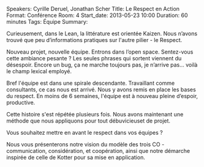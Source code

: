 Speakers: Cyrille Deruel, Jonathan Scher
Title: Le Respect en Action
Format: Conférence
Room: 4
Start_date: 2013-05-23 10:00
Duration: 60 minutes
Tags: Équipe
Summary:

Curieusement, dans le Lean, la littérature est orientée Kaizen.
Nous n’avons trouvé que peu d’informations pratiques sur l'autre pilier - le Respect.

Nouveau projet, nouvelle équipe.
Entrons dans l’open space.
Sentez-vous cette ambiance pesante ?
Les seules phrases qui sortent viennent du désespoir.
Encore un bug, ça ne marche toujours pas, je n’arrive pas… voilà le champ lexical employé.

Bref l'équipe est dans une spirale descendante.
Travaillant comme consultants, ce cas nous est arrivé.
Nous y avons remis en place les bases du respect.
En moins de 6 semaines, l'équipe est à nouveau pleine d’espoir, productive.

Cette histoire s'est répétée plusieurs fois.
Nous avons maintenant une méthode que nous appliquons pour tout débuvicieuset de projet.

Vous souhaitez mettre en avant le respect dans vos équipes ?

Nous vous présenterons notre vision du modèle des trois CO - communication, considération, et coopération, ainsi que notre démarche inspirée de celle de Kotter pour sa mise en application.
